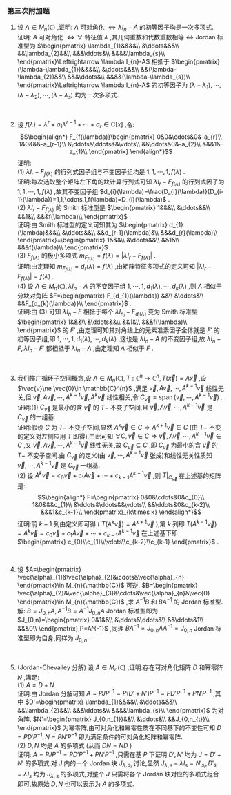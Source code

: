 ### 第三次附加题

1. 设 $A\in M_{n}(\mathbb{C})$ ,证明: $A$ 可对角化 $\Leftrightarrow \lambda I_{n}-A$ 的初等因子均是一次多项式.
    \
    证明: $A$ 可对角化 $\Leftrightarrow\forall$ 特征值 $\lambda$ ,其几何重数和代数重数相等 $\Leftrightarrow$ Jordan 标准型为 $\begin{pmatrix}
       \lambda_{1}&&&&\\ 
       &\ddots&&&\\ 
       &&\lambda_{2}&&\\ 
       &&&\ddots&\\ 
       &&&&\lambda_{s}\\ 
    \end{pmatrix}\Leftrightarrow \lambda I_{n}-A$ 相抵于 $\begin{pmatrix}
        (\lambda-\lambda_{1})&&&&\\ 
        &\ddots&&&\\ 
        &&(\lambda-\lambda_{2})&&\\ 
        &&&\ddots&\\ 
        &&&&(\lambda-\lambda_{s})\\ 
    \end{pmatrix}\Leftrightarrow \lambda I_{n}-A$ 的初等因子为 $(\lambda-\lambda_{1}),\cdots,(\lambda-\lambda_{2}),\cdots,(\lambda-\lambda_{s})$ 均为一次多项式.
<br>

2. 设 $f(\lambda)=\lambda^{r}+a_{1}\lambda^{r-1}+\cdots+a_{r}\in \mathrm{C}[x]$ ,令:$$\begin{align*}
F_{f(\lambda)}\begin{pmatrix}
    0&0&\cdots&0&-a_{r}\\
    1&0&&&-a_{r-1}\\
    &\ddots&\ddots&&\vdots\\
    &&\ddots&0&-a_{2}\\
    &&&1&-a_{1}\\
\end{pmatrix}
\end{align*}$$证明:
    \
    (1) $\lambda I_{r}-F_{f(\lambda)}$ 的行列式因子组与不变因子组均是 $1,1,\cdots,1,f(\lambda)$ .
    \
    证明:每次选取整个矩阵左下角的块计算行列式可知 $\lambda I_{r}-F_{f(\lambda)}$ 的行列式因子为 $1,1,\cdots,1,f(\lambda)$ ,故其不变因子组 $d_{i}(\lambda)=\frac{D_{i}(\lambda)}{D_{i-1}(\lambda)}=1,1,\cdots,1,f(\lambda)=D_{i}(\lambda)$ .
    \
    (2) $\lambda I_{r}-F_{f(\lambda)}$ 的 Smith 标准型是 $\begin{pmatrix}
       1&&&\\ 
       &\ddots&&\\ 
       &&1&\\ 
       &&&f(\lambda)\\ 
    \end{pmatrix}$ .
    \
    证明:由 Smith 标准型的定义可知其为 $\begin{pmatrix}
       d_{1}(\lambda)&&&\\ 
       &\ddots&&\\ 
       &&d_{r-1}(\lambda)&\\ 
       &&&d_{r}(\lambda)\\ 
    \end{pmatrix}=\begin{pmatrix}
       1&&&\\ 
       &\ddots&&\\ 
       &&1&\\ 
       &&&f(\lambda)\\ 
    \end{pmatrix}$ 
    \
    (3) $F_{f(\lambda)}$ 的极小多项式 $m_{F_{f(\lambda)}}=f(\lambda)=|\lambda I_{r}-F_{f(\lambda)}|$ .
    \
    证明:由定理知 $m_{F_{f(\lambda)}}=d_{r}(\lambda)=f(\lambda)$ ,由矩阵特征多项式的定义可知 $|\lambda I_{r}-F_{f(\lambda)}|=f(\lambda)$ .
    \
    (4) 设 $A\in M_{n}(\mathbb{C}),\lambda I_{n}-A$ 的不变因子组 $1,\cdots,1,d_{1}(\lambda),\cdots,d_{k}(\lambda)$ ,则 $A$ 相似于分块对角阵 $F=\begin{pmatrix}
       F_{d_{1}(\lambda)}  &&\\ 
       &\ddots&\\ 
       &&F_{d_{k}(\lambda)}\\ 
    \end{pmatrix}$ .
    \
    证明:由 (3) 可知 $\lambda I_{n}-F$ 相抵于每个 $\lambda I_{n_{i}}-F_{d_{i}(\lambda)}$ 变为 Smith 标准型 $\begin{pmatrix}
       1&&&\\ 
       &\ddots&&\\ 
       &&1&\\ 
       &&&f(\lambda)\\ 
    \end{pmatrix}$ 的 $F'$ ,由定理可知其对角线上的元素准素因子全体就是 $F'$ 的初等因子组,即 $1,\cdots,1,d_{1}(\lambda),\cdots,d_{k}(\lambda)$ ,这也是 $\lambda I_{n}-A$ 的不变因子组,故 $\lambda I_{n}-F,\lambda I_{n}-F'$ 都相抵于 $\lambda I_{n}-A$ ,由定理知 $A$ 相似于 $F$ .
<br>

3. 我们推广循环子空间概念,设 $A\in M_{n}(\mathbb{C}),T:\mathbb{C}^{n}\rightarrow\mathbb{C}^{n},T(\vec{x})=A\vec{x}$ ,设 $\vec{v}\ne \vec{0}\in \mathbb{C}^{n}$ ,满足 $\vec{v},A\vec{v},\cdots,A^{k-1}\vec{v}$ 线性无关,但 $\vec{v},A\vec{v},\cdots,A^{k-1}\vec{v},A^{k}\vec{v}$ 线性相关,令 $C_{\vec{v}}=\operatorname{span}(\vec{v},\cdots,A^{k-1}\vec{v})$ .
    \
    证明:(1) $C_{\vec{v}}$ 是最小的含 $\vec{v}$ 的 $T-$ 不变子空间,且 $\vec{v},A\vec{v},\cdots,A^{k-1}\vec{v}$ 是 $C_{\vec{v}}$ 的一组基.
    \
    证明:假设 $C$ 为 $T-$ 不变子空间,显然 $A^{x}\vec{v}\in C\Rightarrow A^{x+1}\vec{v}\in C$ (由 $T-$ 不变的定义对左侧应用 $T$ 即得),由此可知 $\forall C,\vec{v}\in C\Rightarrow \vec{v},A\vec{v},\cdots,A^{k-1}\vec{v}\in C$ ,又 $\vec{v},A\vec{v},\cdots,A^{k-1}\vec{v}$ 线性无关,故 $C_{\vec{v}}\subseteq C$ ,即 $C_{\vec{v}}$ 为最小的含 $\vec{v}$ 的 $T-$ 不变子空间.由 $C_{\vec{v}}$ 的定义(由 $\vec{v},\cdots,A^{k-1}\vec{v}$ 张成)和线性无关性质知 $\vec{v},\cdots,A^{k-1}\vec{v}$ 是 $C_{\vec{v}}$ 一组基.
    \
    (2) 设 $A^{k}\vec{v}=c_{0}\vec{v}+c_{1}A\vec{v}+\cdots+c_{k-1}A^{k-1}\vec{v}$ ,则 $T|_{C_{\vec{v}}}$ 在上述基的矩阵是:$$\begin{align*}
    F=\begin{pmatrix}
        0&0&\cdots&0&c_{0}\\
        1&0&&&c_{1}\\
        &\ddots&\ddots&&\vdots\\
        &&\ddots&0&c_{k-2}\\
        &&&1&c_{k-1}\\
    \end{pmatrix}_{k\times k}
    \end{align*}$$证明:前 $k-1$ 列由定义即可得 ( $T(A^{x}\vec{v})=A^{x+1}\vec{v}$ ),第 $k$ 列即 $T(A^{k-1}\vec{v})=A^{k}\vec{v}=c_{0}\vec{v}+c_{1}A\vec{v}+\cdots+c_{k-1}A^{k-1}\vec{v}$ 在上述基下即 $\begin{pmatrix}
       c_{0}\\c_{1}\\\vdots\\c_{k-2}\\c_{k-1} 
    \end{pmatrix}$ .
<br>

4. 设 $A=\begin{pmatrix}
    \vec{\alpha}_{1}&\vec{\alpha}_{2}&\cdots&\vec{\alpha}_{n}
\end{pmatrix}\in M_{n}(\mathbb{C})$ 可逆, $B=\begin{pmatrix}
    \vec{\alpha}_{2}&\vec{\alpha}_{3}&\cdots&\vec{\alpha}_{n}&\vec{0}
\end{pmatrix}\in M_{n}(\mathbb{C})$ ,求 $A^{-1}B$ 和 $BA^{-1}$ 的 Jordan 标准型.
    \
    解: $B=J_{0,n}A,A^{-1}B=A^{-1}J_{0,n}A$ Jordan 标准型即为 $J_{0,n}=\begin{pmatrix}
       0&1&&\\ 
       &\ddots&\ddots&\\ 
       &&\ddots&1\\ 
       &&&0\\ 
    \end{pmatrix},P=A^{-1}$ ,同理 $BA^{-1}=J_{0,n}AA^{-1}=J_{0,n}$ Jordan 标准型即为自身,同样为 $J_{0,n}$ .
<br>

5. (Jordan-Chevalley 分解) 设 $A\in M_{n}(\mathbb{C})$ ,证明:存在可对角化矩阵 $D$ 和幂零阵 $N$ ,满足:
    \
    (1) $A=D+N$ .
    \
    证明:由 Jordan 分解可知 $A=PJP^{-1}=P(D'+N')P^{-1}=PD'P^{-1}+PN'P^{-1}$ ,其中 $D'=\begin{pmatrix}
        \lambda_{1}&&&&\\ 
        &\ddots&&&\\ 
        &&\lambda_{2}&&\\ 
        &&&\ddots&\\ 
        &&&&\lambda_{s}\\
    \end{pmatrix}$ 为对角阵, $N'=\begin{pmatrix}
       J_{0,n_{1}}&&\\ 
       &\ddots&\\ 
       &&J_{0,n_{t}}\\ 
    \end{pmatrix}$ 为幂零阵,由可对角化和幂零性质在不同基下的不变性可知 $D=PD'P^{-1},N=PN'P^{-1}$ 即为满足条件的可对角化矩阵和幂零阵.
    \
    (2) $D,N$ 均是 $A$ 的多项式 (从而 $DN=ND$ )
    \
    证明: $A=PJP^{-1}=PD'P^{-1}+PN'P^{-1}$ ,只需在基 $P$ 下证明 $D',N'$ 均为 $J=D'+N'$ 的多项式,对 $J$ 内的一个 Jordan 块 $J_{\lambda,s_{i}}$ 讨论,显然 $J_{\lambda,s}-\lambda I_{s}=N'_{s_{i}},D'_{s_{i}}=\lambda I_{s}$ 均为 $J_{\lambda,s}$ 的多项式,对整个 $J$ 只需将各个 Jordan 块对应的多项式组合即可,故原始 $D,N$ 也可以表示为 $A$ 的多项式.